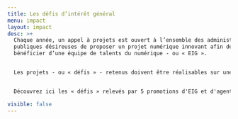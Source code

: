 ```yaml
---
title: Les défis d’intérêt général
menu: impact
layout: impact
desc: >+
  Chaque année, un appel à projets est ouvert à l’ensemble des administrations
  publiques désireuses de proposer un projet numérique innovant afin de pouvoir
  bénéficier d’une équipe de talents du numérique - ou « EIG ».


  Les projets - ou « défis » - retenus doivent être réalisables sur une période de 10 mois et nécessiter des expertises numériques de pointe comme le développement web et logiciel, la géomatique, la statistique, le datamining, la data- science, la reconnaissance d’images, les réseaux neuronaux, les objets connectés, les méthodes agiles, l’ergonomie, le design d’expérience utilisateur, le design d’interface, le design de service, etc.


  Découvrez ici les « défis » relevés par 5 promotions d'EIG et d'agents publics.

visible: false
---
```

